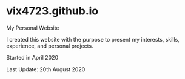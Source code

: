 # vix4723.github.io
 My Personal Website

I created this website with the purpose to present my interests, skills, experience, and personal projects.

Started in April 2020

Last Update: 20th August 2020

